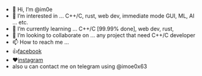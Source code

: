- 👋 Hi, I’m @im0e
- 👀 I’m interested in ... C++/C, rust, web dev, immediate mode GUI, ML, AI ... etc.
- 🌱 I’m currently learning ... C++/C [99.99% done], web dev, rust, 
- 💞️ I’m looking to collaborate on ... any project that need C++/C developer
- 📫 How to reach me ... 
- 👍[facebook](https://www.facebook.com/muhammed.salih.37266/)
- ❤️[instagram](https://www.instagram.com/imoe0x63/?hl=en)
-   also u can contact me on telegram using @imoe0x63

<!---
im0e/im0e is a ✨ special ✨ repository because its `README.md` (this file) appears on your GitHub profile.
You can click the Preview link to take a look at your changes.
--->
